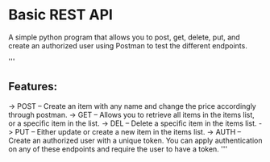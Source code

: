 # Basic REST API

A simple python program that allows you to post, get, delete, put, and create an authorized user using Postman to test the different endpoints.

'''
## Features:
-> POST – Create an item with any name and change the price accordingly through postman.
-> GET – Allows you to retrieve all items in the items list, or a specific item in the list.
-> DEL – Delete a specific item in the items list.
-> PUT – Either update or create a new item in the items list.
-> AUTH – Create an authorized user with a unique token. You can apply authentication on any of these endpoints and require the user to have a token. 
'''

